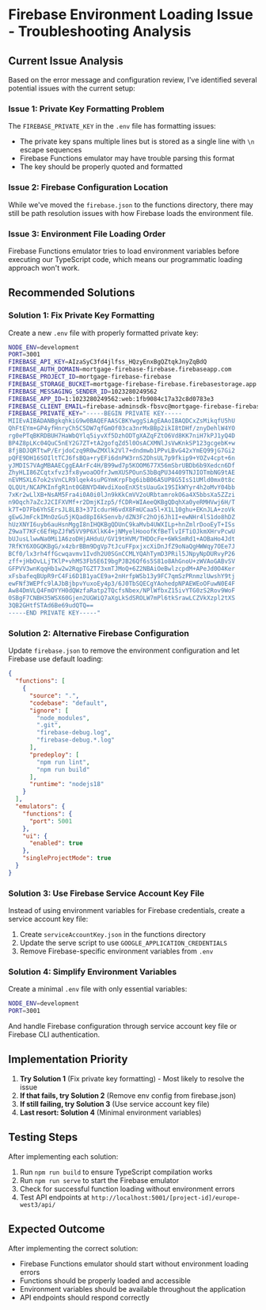 # Firebase Environment Loading Issue - Troubleshooting Analysis

## Current Issue Analysis

Based on the error message and configuration review, I've identified several potential issues with the current setup:

### Issue 1: Private Key Formatting Problem

The `FIREBASE_PRIVATE_KEY` in the `.env` file has formatting issues:
- The private key spans multiple lines but is stored as a single line with `\n` escape sequences
- Firebase Functions emulator may have trouble parsing this format
- The key should be properly quoted and formatted

### Issue 2: Firebase Configuration Location

While we've moved the `firebase.json` to the functions directory, there may still be path resolution issues with how Firebase loads the environment file.

### Issue 3: Environment File Loading Order

Firebase Functions emulator tries to load environment variables before executing our TypeScript code, which means our programmatic loading approach won't work.

## Recommended Solutions

### Solution 1: Fix Private Key Formatting

Create a new `.env` file with properly formatted private key:

```bash
NODE_ENV=development
PORT=3001
FIREBASE_API_KEY=AIzaSyC3fd4jlfss_HQzyEnxBgQZtqkJnyZqBdQ
FIREBASE_AUTH_DOMAIN=mortgage-firebase-firebase.firebaseapp.com
FIREBASE_PROJECT_ID=mortgage-firebase-firebase
FIREBASE_STORAGE_BUCKET=mortgage-firebase-firebase.firebasestorage.app
FIREBASE_MESSAGING_SENDER_ID=1023280249562
FIREBASE_APP_ID=1:1023280249562:web:1fb9084c17a32c8d0783e3
FIREBASE_CLIENT_EMAIL=firebase-adminsdk-fbsvc@mortgage-firebase-firebase.iam.gserviceaccount.com
FIREBASE_PRIVATE_KEY="-----BEGIN PRIVATE KEY-----
MIIEvAIBADANBgkqhkiG9w0BAQEFAASCBKYwggSiAgEAAoIBAQDCxZsMikqfU5hU
QhFtEYm+GP4yfHnryCh5C5DW7qfGmOf03ca3nrMxBBp2ikI8tDHf/znyDehlW4YO
rg0ePTqBKRDBUH7HaWbQYlq5iyvXf5DzhODTgXAZqFZtO6Vd8KK7niH7kPJ1yQ4D
BP4Z8pLKc04QuC5nEY2G7ZT+tA2gofqZd5l0OsACXMNlJsVwKnkSP123gcgebK+w
8fjBDJQRTtwP/ErjdoCzq9R0wZMXlk2Vl7+dndmwb1PPvLBvG42xYmEQ99jG7Gi2
pQFE9DH16SOIltTCJ6fsBQa+ryEFi6dnPW3rnS2DhsUL7p9fkip9+YOZv4cpt+6n
yJMDIS7VAgMBAAECggEAArFc4H/B99wd7p5KOOM677X56mSbrUBDb6b9Xedcn6Df
ZhyHLI86ZCqtxfvz3fx8ywoaOOfrJwmXUSPOunS3bBqPU34409TNJIOTmbNG9tAE
nEVMSXL67ok2sVnCLR9lqek4suPGYmKrpFbg6ibB06A5UP8G5IsS1UMld0mx0t8c
QLQUt/NCAPKInfgR1nt0GBNYD4WvdiXooEnXStsUauGx19SIkWYyr4h2oMvY04bb
7xKr2wLlXB+NsAM5Fra4i0A0i0lJn9kKkCmVV2oURbtamrokO6a4X5bbsXa5ZZzi
n9Oqch7aZcJ2CIFXVMf+r2DmjKIzp5/fCDR+WIAeeQKBgQDqhXa0yeRMHVwj6H/T
k7T+D7Fb6YhSErsJL8LB3+37IcdurH6vdX8FmUCaa5l+X1L10ghu+EKnJLA+zoVk
gEwGJmFckIMnOzGu5jKQad8pI6kSenvb/dZN3Fc2hOj6Jh1I+ewNHr4lS1do8hDZ
hUzXNYI6uyb6auHsnMggI8nIHQKBgQDUnC9kaMvb4UWXILp+hnZmlrDooEyT+ISs
Z9waT7KFc6EfHpZJfW5VV9P6XlkK4+jNMyelHooofKfBeTlvIFTiOJkmXHrvPcwU
bUJusLlwwNa0Mi1A6zoDHjAHduU/GV19tHVM/THDOcFe+6WkSmRd1+AOBaHo4Jdt
7RfKY6X0GQKBgG/x4zbrBBm9DgVp7tJcuFFpxjxcXiDnJfZ9oNaQgHWWqy7OEe7J
BCf0/lx3rh4ffGcwqavmv1Ivdh2U0SGnCCMLYQAhTymD3PRil5JNpyNpDURvyP26
zff+jHbOvLLjTKlP+vhMS3Fb5E6I9bgPJB26Qf6s5S81o8AhGnoU+zWVAoGABvSV
GFPVV3wnKqqHb1w2w2RqpTGZT73xmTJMoQ+6Z2NBAiOeBwlzcpdM+APeJd0O4Ker
xFsbafeqBUpR9rC4Fi6D1B1yaCE9a+2nHrfpWSb13y9FC7qmSzPRnmzlUwshY9tj
ewFNf3WEPfc9lAJbBjbpvYuxoEy4p3/6J0TbSQECgYAohedpNPAEWEoOFuwN0E4F
Aw84DmVLQ4FmOYYH0dQWzfaRatp2TQcfsNbex/NPlWfbxZ15ivYTG0zS2Rov9WoF
0SBgF7CNBH35WSX60Gjen2UGWiQ7aXgLkSdSROLW7mPl6tkSrawLCZVkXzpl2tXS
3QB2GHtfSTAd6Be69udQTQ==
-----END PRIVATE KEY-----"
```

### Solution 2: Alternative Firebase Configuration

Update `firebase.json` to remove the environment configuration and let Firebase use default loading:

```json
{
  "functions": [
    {
      "source": ".",
      "codebase": "default",
      "ignore": [
        "node_modules",
        ".git",
        "firebase-debug.log",
        "firebase-debug.*.log"
      ],
      "predeploy": [
        "npm run lint",
        "npm run build"
      ],
      "runtime": "nodejs18"
    }
  ],
  "emulators": {
    "functions": {
      "port": 5001
    },
    "ui": {
      "enabled": true
    },
    "singleProjectMode": true
  }
}
```

### Solution 3: Use Firebase Service Account Key File

Instead of using environment variables for Firebase credentials, create a service account key file:

1. Create `serviceAccountKey.json` in the functions directory
2. Update the serve script to use `GOOGLE_APPLICATION_CREDENTIALS`
3. Remove Firebase-specific environment variables from `.env`

### Solution 4: Simplify Environment Variables

Create a minimal `.env` file with only essential variables:

```bash
NODE_ENV=development
PORT=3001
```

And handle Firebase configuration through service account key file or Firebase CLI authentication.

## Implementation Priority

1. **Try Solution 1** (Fix private key formatting) - Most likely to resolve the issue
2. **If that fails, try Solution 2** (Remove env config from firebase.json)
3. **If still failing, try Solution 3** (Use service account key file)
4. **Last resort: Solution 4** (Minimal environment variables)

## Testing Steps

After implementing each solution:

1. Run `npm run build` to ensure TypeScript compilation works
2. Run `npm run serve` to start the Firebase emulator
3. Check for successful function loading without environment errors
4. Test API endpoints at `http://localhost:5001/[project-id]/europe-west3/api/`

## Expected Outcome

After implementing the correct solution:
- Firebase Functions emulator should start without environment loading errors
- Functions should be properly loaded and accessible
- Environment variables should be available throughout the application
- API endpoints should respond correctly